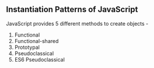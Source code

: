 ## Instantiation Patterns of JavaScript

JavaScript provides 5 different methods to create objects -

1. Functional
2. Functional-shared
3. Prototypal
4. Pseudoclassical
5. ES6 Pseudoclassical
